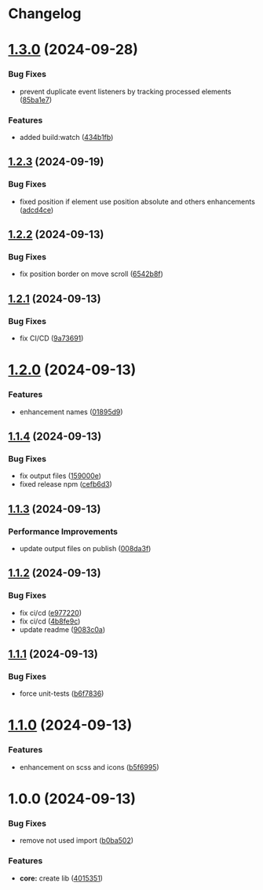 # Changelog

# [1.3.0](https://github.com/mfe-pro/highlighter/compare/v1.2.3...v1.3.0) (2024-09-28)


### Bug Fixes

* prevent duplicate event listeners by tracking processed elements ([85ba1e7](https://github.com/mfe-pro/highlighter/commit/85ba1e74f43897fac1cf34ccde2d8d55c552ae99))


### Features

* added build:watch ([434b1fb](https://github.com/mfe-pro/highlighter/commit/434b1fb94a26eb788e40317279a586e1df25dab5))

## [1.2.3](https://github.com/mfe-pro/highlighter/compare/v1.2.2...v1.2.3) (2024-09-19)


### Bug Fixes

* fixed position if element use position absolute and others enhancements ([adcd4ce](https://github.com/mfe-pro/highlighter/commit/adcd4ce53f30e73896323190ce99988e855fb2a7))

## [1.2.2](https://github.com/mfe-pro/highlighter/compare/v1.2.1...v1.2.2) (2024-09-13)


### Bug Fixes

* fix position border on move scroll ([6542b8f](https://github.com/mfe-pro/highlighter/commit/6542b8f7ed785cef4d048a6c8a01ec05f6046f41))

## [1.2.1](https://github.com/mfe-pro/highlighter/compare/v1.2.0...v1.2.1) (2024-09-13)


### Bug Fixes

* fix CI/CD ([9a73691](https://github.com/mfe-pro/highlighter/commit/9a7369111e6ce5bbaf2c02f11367966a6cf3d92a))

# [1.2.0](https://github.com/mfe-pro/highlighter/compare/v1.1.4...v1.2.0) (2024-09-13)


### Features

* enhancement names ([01895d9](https://github.com/mfe-pro/highlighter/commit/01895d980cf790d771d1a9f86a8ae0a3d814733a))

## [1.1.4](https://github.com/mfe-pro/highlighter/compare/v1.1.3...v1.1.4) (2024-09-13)


### Bug Fixes

* fix output files ([159000e](https://github.com/mfe-pro/highlighter/commit/159000e4eddce83465f94106d54142a8a983ed88))
* fixed release npm ([cefb6d3](https://github.com/mfe-pro/highlighter/commit/cefb6d3edabde26db9b2ace0a3beec64d48a5be5))

## [1.1.3](https://github.com/mfe-pro/highlighter/compare/v1.1.2...v1.1.3) (2024-09-13)


### Performance Improvements

* update output files on publish ([008da3f](https://github.com/mfe-pro/highlighter/commit/008da3fbb1414ab1396c1ebdcdc99bdd8bcbb234))

## [1.1.2](https://github.com/mfe-pro/highlighter/compare/v1.1.1...v1.1.2) (2024-09-13)


### Bug Fixes

* fix ci/cd ([e977220](https://github.com/mfe-pro/highlighter/commit/e977220082f95ffb1e2026f80df71f8365f55673))
* fix ci/cd ([4b8fe9c](https://github.com/mfe-pro/highlighter/commit/4b8fe9c296ed3e42a05acd6d6a5417fb4f654c39))
* update readme ([9083c0a](https://github.com/mfe-pro/highlighter/commit/9083c0a6754173e068e4c9cc73203a571e38a3eb))

## [1.1.1](https://github.com/mfe-pro/highlighter/compare/v1.1.0...v1.1.1) (2024-09-13)


### Bug Fixes

* force unit-tests ([b6f7836](https://github.com/mfe-pro/highlighter/commit/b6f7836996938fd84b28e363e28c038e9bad3a8f))

# [1.1.0](https://github.com/mfe-pro/highlighter/compare/v1.0.0...v1.1.0) (2024-09-13)


### Features

* enhancement on scss and icons ([b5f6995](https://github.com/mfe-pro/highlighter/commit/b5f69951cfd22bc2aa56341693069ae429735fa5))

# 1.0.0 (2024-09-13)


### Bug Fixes

* remove not used import ([b0ba502](https://github.com/mfe-pro/highlighter/commit/b0ba502fa2e5901a235e82070c5451260d281813))


### Features

* **core:** create lib ([4015351](https://github.com/mfe-pro/highlighter/commit/40153510a81ef6a00e31a90742ad759eba191cc4))
